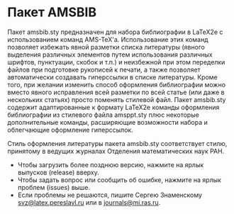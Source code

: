 # Пакет AMSBIB

Пакет amsbib.sty предназначен для набора библиографии в LaTeX2e с использованием команд AMS-TeX'а. Использование этих команд позволяет избежать явной разметки списка литературы (явного выделения различных элементов путем использования различных шрифтов, пунктуации, скобок и т.п.) и неизбежной при этом переделки файлов при подготовке рукописей к печати, а также позволяет автоматически создавать гиперссылки в списке литературы. Кроме того, при желании изменить способ оформления библиографии можно вместо явного исправления всей разметки по всей статье (или даже в нескольких статьях) просто поменять стилевой файл. Пакет amsbib.sty содержит адаптированные к формату LaTeX2e команды оформления библиографии из стилевого файла amsppt.sty плюс некоторые дополнительные команды, расширяющие возможности набора и облегчающие оформление гиперссылок. 

Стиль оформления литературы пакета amsbib.sty соответствует стилю, принятому в ведущих журналах Отделения математических наук РАН. 

* Чтобы загрузить более позднюю версию, нажмите на ярлык выпусков (release) вверху.
* Чтобы задать вопрос или сообщить об ошибке, нажмите на ярлык проблем (issues) выше.
* Если проблемы не решаются, пишите Сергею Знаменскому svz@latex.pereslavl.ru или в journals@mi.ras.ru.
